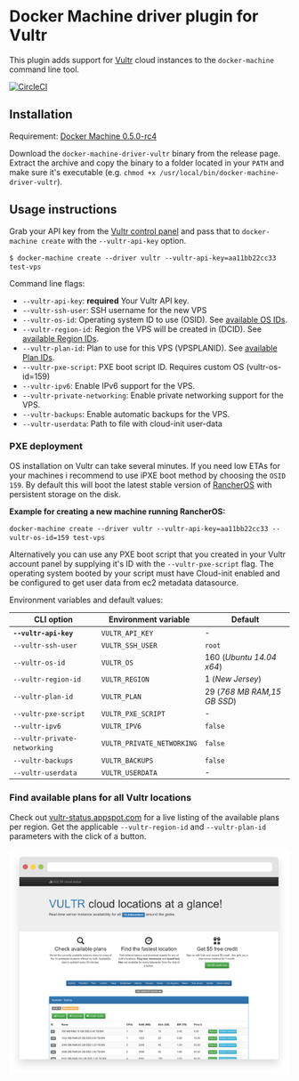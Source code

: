 <!--[metadata]>
+++
title = "Vultr"
description = "Vultr driver for docker machine"
keywords = ["machine, Vultr, driver, docker"]
[menu.main]
parent="smn_machine_drivers"
+++
<![end-metadata]-->

# Docker Machine driver plugin for Vultr

This plugin adds support for [Vultr](https://www.vultr.com/) cloud instances to the `docker-machine` command line tool.

[![CircleCI](https://img.shields.io/circleci/project/janeczku/docker-machine-vultr.svg)](https://circleci.com/gh/janeczku/docker-machine-vultr/)

## Installation

Requirement: [Docker Machine 0.5.0-rc4](https://github.com/docker/machine)

Download the `docker-machine-driver-vultr` binary from the release page.
Extract the archive and copy the binary to a folder located in your `PATH` and make sure it's executable (e.g. `chmod +x /usr/local/bin/docker-machine-driver-vultr`).

## Usage instructions

Grab your API key from the [Vultr control panel](https://my.vultr.com/settings/) and pass that to `docker-machine create` with the `--vultr-api-key` option.

    $ docker-machine create --driver vultr --vultr-api-key=aa11bb22cc33 test-vps

Command line flags:

 - `--vultr-api-key`: **required** Your Vultr API key.
 - `--vultr-ssh-user`: SSH username for the new VPS
 - `--vultr-os-id`: Operating system ID to use (OSID). See [available OS IDs](https://www.vultr.com/api/#os_os_list).
 - `--vultr-region-id`: Region the VPS will be created in (DCID). See [available Region IDs](https://www.vultr.com/api/#regions_region_list).
 - `--vultr-plan-id`: Plan to use for this VPS (VPSPLANID). See [available Plan IDs](https://www.vultr.com/api/#plans_plan_list).
 - `--vultr-pxe-script`: PXE boot script ID. Requires custom OS (vultr-os-id=159)
 - `--vultr-ipv6`: Enable IPv6 support for the VPS. 
 - `--vultr-private-networking`: Enable private networking support for the VPS.
 - `--vultr-backups`: Enable automatic backups for the VPS.
 - `--vultr-userdata`: Path to file with cloud-init user-data

      
### PXE deployment
OS installation on Vultr can take several minutes. If you need low ETAs for your machines i recommend to use iPXE boot method by choosing the `OSID 159`. By default this will boot the latest stable version of [RancherOS](http://rancher.com/rancher-os/) with persistent storage on the disk.

**Example for creating a new machine running RancherOS:**

    docker-machine create --driver vultr --vultr-api-key=aa11bb22cc33 --vultr-os-id=159 test-vps

 Alternatively you can use any PXE boot script that you created in your Vultr account panel by supplying it's ID with the `--vultr-pxe-script` flag. The operating system booted by your script must have Cloud-init enabled and be configured to get user data from ec2 metadata datasource.

 Environment variables and default values:

| CLI option                      | Environment variable         | Default                     |
|---------------------------------|------------------------------|-----------------------------|
| **`--vultr-api-key`**           | `VULTR_API_KEY`              | -                           |
| `--vultr-ssh-user`              | `VULTR_SSH_USER`             | `root`                      |
| `--vultr-os-id`                 | `VULTR_OS`                   | 160 (*Ubuntu 14.04 x64*)    |
| `--vultr-region-id`             | `VULTR_REGION`               | 1 (*New Jersey*)            |
| `--vultr-plan-id`               | `VULTR_PLAN`                 | 29 (*768 MB RAM,15 GB SSD*)|
| `--vultr-pxe-script`            | `VULTR_PXE_SCRIPT`           | -                           |
| `--vultr-ipv6`                  | `VULTR_IPV6`                 | `false`                     |
| `--vultr-private-networking`    | `VULTR_PRIVATE_NETWORKING`   | `false`                     |
| `--vultr-backups`               | `VULTR_BACKUPS`              | `false`                     |
| `--vultr-userdata`              | `VULTR_USERDATA`             | -                           |
     
### Find available plans for all Vultr locations

Check out [vultr-status.appspot.com](http://vultr-status.appspot.com) for a live listing of the available plans per region. Get the applicable `--vultr-region-id` and `--vultr-plan-id` parameters with the click of a button.

[![vultr-status website](vultr-status-screenshot.png?raw=true)](http://vultr-status.appspot.com)